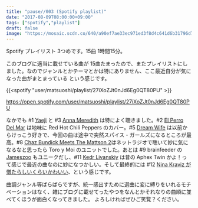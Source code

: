```yaml
---
title: "pause//003 (Spotify playlist)"
date: "2017-08-09T08:00:00+09:00"
tags: ["spotify","playlist"]
draft: false
image: "https://mosaic.scdn.co/640/a90ef7ae33ec971ed3f8d4c641d6b31796d71e49b2c2af08cac6b56a6aa3433f8954babee5fe858dd2ec9dfdc9ec3b7bebc6010ce8ac38258574caa2f7d51043a58a59effa68fa5cb2703fa300b4f6e5"
---
```


Spotify プレイリスト 3つめです。15曲 1時間15分。

このブログに適当に載せている曲が 15曲たまったので、またプレイリストにしました。なのでジャンルとかテーマとかは特にありません、ここ最近自分が気になった曲がまとまっている という感じです。

{{<spotify "user/matsuoshi/playlist/27iXoZJt0nJd6Eg0QT80PU" >}}

https://open.spotify.com/user/matsuoshi/playlist/27iXoZJt0nJd6Eg0QT80PU

なかでも #1 [Yaeji](/post/201707/yaeji-noonside/) と #3 [Anna Meredith](/post/201707/anna-meredith-varmints/) は特によく聴きました。#2 [El Perro Del Mar](/post/201707/el-perro-del-mar-breaking-the-girl/) は地味に Red Hot Chili Peppers のカバー。#5 [Dream Wife](/post/201706/dream-wife-fuu/) は以前からけっこう好きで、今回の曲は途中で突然スパイス・ガールズになるところが最高。#8 [Chaz Bundick Meets The Mattson 2](/post/201707/chaz-bundick-the-mattson-2/)はネットラジオで聴いて妙に気になるなと思ったら Toro y Moi のユニットでした。あとは #9 brainfeeder の [Jameszoo](/post/201706/jameszoo-fool/) もユニークだし、#11 [Kedr Livanskiy](/post/201707/kedr-livanskiy-january-sun/) は昔の Aphex Twin かよ！って感じで最近の曲なのに妙になつかしい。そして最終的には #12 [Nina Kraviz が憎たらしいくらいかわいい](/post/201707/nina-kraviz-you-are-wrong/)、という感じです。

曲調ジャンル等ばらばらですが、統一感出すために選曲に変に縛りをいれるモチベーションはなく、雑にブログに載せてったやつをなんとかそれなりの曲順に並べてくほうが面白くなってきました。
よろしければぜひご笑覧？ください。
